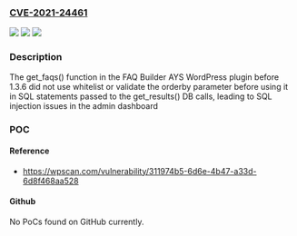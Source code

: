 ### [CVE-2021-24461](https://cve.mitre.org/cgi-bin/cvename.cgi?name=CVE-2021-24461)
![](https://img.shields.io/static/v1?label=Product&message=FAQ%20Builder%20AYS&color=blue)
![](https://img.shields.io/static/v1?label=Version&message=1.3.6%3C%201.3.6%20&color=brighgreen)
![](https://img.shields.io/static/v1?label=Vulnerability&message=CWE-89%20SQL%20Injection&color=brighgreen)

### Description

The get_faqs() function in the FAQ Builder AYS WordPress plugin before 1.3.6 did not use whitelist or validate the orderby parameter before using it in SQL statements passed to the get_results() DB calls, leading to SQL injection issues in the admin dashboard

### POC

#### Reference
- https://wpscan.com/vulnerability/311974b5-6d6e-4b47-a33d-6d8f468aa528

#### Github
No PoCs found on GitHub currently.

